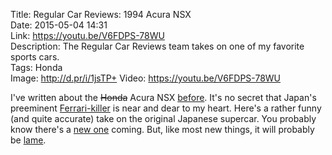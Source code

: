 Title: Regular Car Reviews: 1994 Acura NSX  
Date: 2015-05-04 14:31  
Link: https://youtu.be/V6FDPS-78WU  
Description: The Regular Car Reviews team takes on one of my favorite sports cars.  
Tags: Honda  
Image: http://d.pr/i/1jsTP+
Video: https://youtu.be/V6FDPS-78WU  

I've written about the <s>Honda</s> Acura NSX [before][theoveranalyzed]. It's no secret that Japan's preeminent [Ferrari-killer][roadandtrack] is near and dear to my heart. Here's a rather funny (and quite accurate) take on the original Japanese supercar. You probably know there's a [new one][theoveranalyzed 2] coming. But, like most new things, it will probably be [lame][motortrend].

[motortrend]: http://www.motortrend.com/roadtests/coupes/1502_2015_chevrolet_corvette_z06_first_test/#__federated=1 "MotorTrend on the 2015 Corvette Z06"
[roadandtrack]: http://www.roadandtrack.com/new-cars/first-drives/reviews/a8837/first-drive-1990-acura-nsx/ "Road&Track: 'First Drive: 1990 Acura NSX'"
[theoveranalyzed]: /2015/2/13/the-honda-nsx "My post about one of my favorite cars"
[theoveranalyzed 2]: /2015/3/6/honda-nsx-at-geneva-2015 "My post about the newer, crappier NSX"